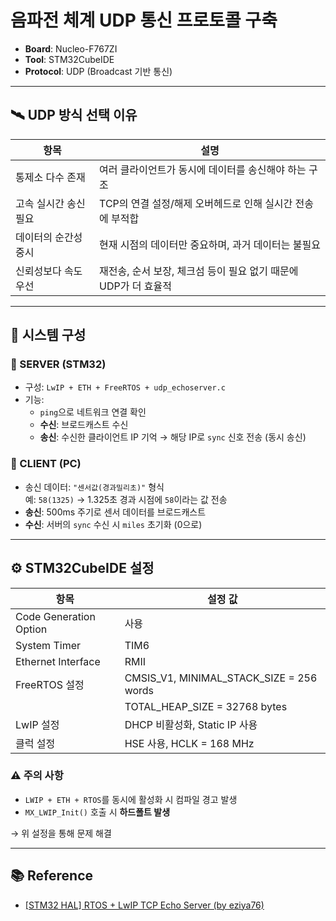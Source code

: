 # 음파전 체계 UDP 통신 프로토콜 구축

- **Board**: Nucleo-F767ZI  
- **Tool**: STM32CubeIDE  
- **Protocol**: UDP (Broadcast 기반 통신)

---

## 🛰 UDP 방식 선택 이유

| 항목                | 설명                                                                 |
|---------------------|----------------------------------------------------------------------|
| 통제소 다수 존재       | 여러 클라이언트가 동시에 데이터를 송신해야 하는 구조                            |
| 고속 실시간 송신 필요   | TCP의 연결 설정/해제 오버헤드로 인해 실시간 전송에 부적합                          |
| 데이터의 순간성 중시   | 현재 시점의 데이터만 중요하며, 과거 데이터는 불필요                              |
| 신뢰성보다 속도 우선    | 재전송, 순서 보장, 체크섬 등이 필요 없기 때문에 UDP가 더 효율적                     |

---

## 🧩 시스템 구성

### 📡 SERVER (STM32)

- 구성: `LwIP + ETH + FreeRTOS + udp_echoserver.c`
- 기능:
  - `ping`으로 네트워크 연결 확인
  - **수신**: 브로드캐스트 수신
  - **송신**: 수신한 클라이언트 IP 기억 → 해당 IP로 `sync` 신호 전송 (동시 송신)

### 📲 CLIENT (PC)

- 송신 데이터: `"센서값(경과밀리초)"` 형식  
  예: `58(1325)` → 1.325초 경과 시점에 `58`이라는 값 전송
- **송신**: 500ms 주기로 센서 데이터를 브로드캐스트
- **수신**: 서버의 `sync` 수신 시 `miles` 초기화 (0으로)

---

## ⚙️ STM32CubeIDE 설정

| 항목                   | 설정 값                                      |
|------------------------|----------------------------------------------|
| Code Generation Option | 사용                                          |
| System Timer           | TIM6                                          |
| Ethernet Interface     | RMII                                          |
| FreeRTOS 설정           | CMSIS_V1, MINIMAL_STACK_SIZE = 256 words     |
|                        | TOTAL_HEAP_SIZE = 32768 bytes                |
| LwIP 설정               | DHCP 비활성화, Static IP 사용                |
| 클럭 설정               | HSE 사용, HCLK = 168 MHz                     |

### ⚠️ 주의 사항
- `LWIP + ETH + RTOS`를 동시에 활성화 시 컴파일 경고 발생  
- `MX_LWIP_Init()` 호출 시 **하드폴트 발생**

→ 위 설정을 통해 문제 해결

---

## 📚 Reference

- [[STM32 HAL] RTOS + LwIP TCP Echo Server (by eziya76)](https://m.blog.naver.com/eziya76/221867311729?recommendTrackingCode=2)


